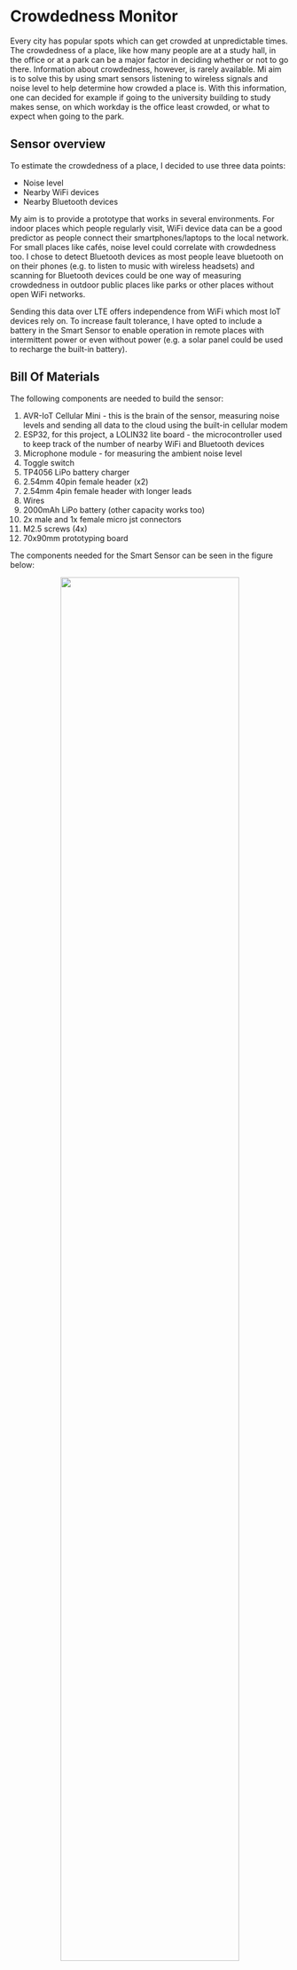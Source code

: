 # Crowdedness Monitor

Every city has popular spots which can get crowded at unpredictable times. The crowdedness of a place, like how many people are at a study hall, in the office or at a park can be a major factor in deciding whether or not to go there. Information about crowdedness, however, is rarely available. Mi aim is to solve this by using smart sensors listening to wireless signals and noise level to help determine how crowded a place is. With this information, one can decided for example if going to the university building to study makes sense, on which workday is the office least crowded, or what to expect when going to the park.

## Sensor overview

To estimate the crowdedness of a place, I decided to use three data points:
 - Noise level
 - Nearby WiFi devices
 - Nearby Bluetooth devices

My aim is to provide a prototype that works in several environments. For indoor places which people regularly visit, WiFi device data can be a good predictor as people connect their smartphones/laptops to the local network. For small places like cafés, noise level could correlate with crowdedness too. I chose to detect Bluetooth devices as most people leave bluetooth on on their phones (e.g. to listen to music with wireless headsets) and scanning for Bluetooth devices could be one way of measuring crowdedness in outdoor public places like parks or other places without open WiFi networks. 

Sending this data over LTE offers independence from WiFi which most IoT devices rely on. To increase fault tolerance, I have opted to include a battery in the Smart Sensor to enable operation in remote places with intermittent power or even without power (e.g. a solar panel could be used to recharge the built-in battery).

## Bill Of Materials

The following components are needed to build the sensor:
 1. AVR-IoT Cellular Mini - this is the brain of the sensor, measuring noise levels and sending all data to the cloud using the built-in cellular modem
 2. ESP32, for this project, a LOLIN32 lite board - the microcontroller used to keep track of the number of nearby WiFi and Bluetooth devices
 3. Microphone module - for measuring the ambient noise level
 4. Toggle switch
 5. TP4056 LiPo battery charger
 6. 2.54mm 40pin female header (x2)
 7. 2.54mm 4pin female header with longer leads
 8. Wires
 9. 2000mAh LiPo battery (other capacity works too)
 10. 2x male and 1x female micro jst connectors
 11. M2.5 screws (4x)
 12. 70x90mm prototyping board

The components needed for the Smart Sensor can be seen in the figure below:

<p align="center"><img src="./images/bom-all.png" width="80%"></p>

## Hardware assembly

Before starting to assemble the hardware, the first step should to activate the SIM card for the AVR-IoT Cellular Mini and test that it successfully connects to Microchip Sandbox. For that, follow this Hackster guide: [https://www.hackster.io/keenan-johnson/avr-iot-cellular-mini-107a63](https://www.hackster.io/keenan-johnson/avr-iot-cellular-mini-107a63)
If everything works, solder the headers onto the board and get start assembling the sensor.

The schematic for wiring the components is shown below:

<p align="center"><img src="./images/schematics.png" width="80%"></p>

I chose the LOLIN32 board, because it had a battery connection, but other ESP32-based boards will work too. The pinouts for the ESP32 and AVR-IoT Cellular Mini boards are available here:
 - https://www.microchip.com/en-us/development-tool/ev70n78a
 - https://mischianti.org/esp32-wemos-lolin32-lite-high-resolution-pinout-and-specs/

Apart from the ground connection, the two microcontrollers are connected via a Serial RX-TX pair and an other GPIO connection. This can be used in case of an optional battery saving mode to wake up the ESP32. GPIO4 was chosen on the ESP32-side since it is an RTC pin, so it can be used to wake up the microcontroller. The other two pins for the serial connection were chosen from the ones that had no limitations. A good guide on what pins to use on an ESP32 can be found here: [https://randomnerdtutorials.com/esp32-pinout-reference-gpios/]( https://randomnerdtutorials.com/esp32-pinout-reference-gpios/).

To make everything fit inside the custom casing I designed, I wired up the major components on a perfboard according to the layout below:

<p align="center"><img src="./images/wiring.jpg" width="80%"></p>

Every wire is connected to the pin on the female header next to it. The green wires are the serial connection, blue is ground, red is 3.3V, white is the sound sensor's output and brown is the wakeup signal for the ESP32. I have also cut a hole on the right side of the perfboard in order to pass the battery wires through. After soldering the connections on the back of the perfboard, the components can be placed in their slots:

<p align="center"><img src="./images/components-placed.jpg" width="80%"></p>

The entire perfboard, along with the battery fits inside the casing I designed:

<p align="center"><img src="./images/case.png" width="80%"></p>

The STL files for the top and bottom parts are available [here](./3dfiles/case-top.stl) and [here](./3dfiles/case-bottom.stl). I have 3D-printed them from PLA, but for long-term outdoor use, I recommend either ABS or PETG. There are cutouts for the switch, the LiPo charging board and the microphone. I opted to include a separate charger besides the one onboard the AVR-IoT Cellular Mini board in order to be able to charge the battery while everything else is powered down. As can be seen on the schematic and on the image below too, the battery is connected to the TP4056's battery terminals through the female micro JST connector and the male micro JST connectors are connected to the protected output of the LiPo charging board through the switch. **Make sure to check if the polarity of the JST connectors is correct!** The ones I have at home had reversed polarity which could have damaged both microcontrollers if I hadn't noticed that. I have used tweezers to remove the two wires from the plastic connector and then swapped them.

<p align="center"><img src="./images/battery-wiring.jpg" width="80%"></p>

After soldering the wires together, the charger can be hot glued into place to the bottom of the case and the switch can be secured from the outside with a nut or a keycap. The two JST connections for the microcontrollers should be routed through the cutout on the perfboard.

<p align="center"><img src="./images/bat-placement.jpg" width="80%"></p>

Then the perfboard can be placed inside the 3D-printed enclosure too and secured witch screws. The microphone should be aligned with the circular cutout. Removing the microcontrollers beforehand allows easier access to the holes for the M2.5 screws. The battery cables should also be connected to the microcontrollers afterwards.

<p align="center"><img src="./images/top-placement.jpg" width="80%"></p>

When assembled, the smart sensor looks like this:

<p align="center"><img src="./images/final-assembled.jpg" width="80%"></p>

Let's write the software next.

## Software

The software can be divided into three parts:
 - Cloud data storage
 - Device firmware
 - Data visualization and presentation

All three steps are important and necessary to create a smart and useful sensor. For storing data in the cloud, I opted to use InfluxDB, a time-series database. It has a free, managed option as well as paid and self-hosted options making it suitable for several scenarios. In this guide, I use the InfluxDB's cloud solution. For writing the device firmwares, I used the Arduino IDE. Finally, for data visualization, I used Grafana.

### InfluxDB

To get started with InfluxDB, the first step is to register for a free serverless cloud account at [https://www.influxdata.com](https://www.influxdata.com):

<p align="center"><img src="./images/influxdb-signup.png" width="80%"></p>

After registering, create a new bucket named **sensordata**:

<p align="center"><img src="./images/influxdb-bucket.png" width="80%"></p>

On the free plan, the maximum retention period is 30 days. The next step is to generate access tokens. Firstly, generating one for the AVR-IoT Cellular Mini with read and write access to the sensordata bucket:

<p align="center"><img src="./images/influxdb-token-1.png" width="80%"></p>

The other token will provide read-only access to the data through Grafana:

<p align="center"><img src="./images/influxdb-token-2.png" width="80%"></p>

For now, store the generated tokens. The first one will need to be pasted in the arduino code, while the other will be needed during the Grafana setup.

### ESP32

The ESP32's responsibility is collecting WiFi and Bluetooth device data, more specifically, the number of unique devices nearby. For listening to WiFi messages,the ESP32 has a so-called promiscuous mode. I have used [this](https://www.hackster.io/p99will/esp32-wifi-mac-scanner-sniffer-promiscuous-4c12f4) Hackster guide as a basis on how to run promiscuous mode on the ESP32. For nearby bluetooth devices, the ESP32 can scan passively or actively for nearby BLE devices. A good approach I found for this was in [this](https://github.com/dollop80/ESP32-BLE-Scanner/blob/master/ESP32_BLE_Scanner.ino) GitHub repo.

An important limitation is that WiFi and BLE share the same radio on the ESP32, so only one can ran at a time. For WiFi, the ESP32 can only be tuned to a single 2.4GHz channel out of the 14 available. This means that in order to get an accurate count of nearby devices, we need to alternate between scanning on different WiFi channels and for BLE devices. Let's see how it can be done. The full source code is available [here](./esp32.ino). 

The first part is the includes, followed by increasing the main loop task's stack size from 8KB to 32KB.

```c
#include <Arduino.h>
#include <BLEDevice.h>
#include <BLEUtils.h>
#include <BLEScan.h>
#include <BLEAdvertisedDevice.h>
#include <WiFi.h>
#include "esp_wifi.h"

SET_LOOP_TASK_STACK_SIZE(32 * 1024)
```

The next step is to define a what the ESP32 will filter for when listening to WiFi packets. Additionally, two structs are defined, which are needed to interface with the low-level parts of the WiFI packet callback.

```c
const wifi_promiscuous_filter_t filt={
    .filter_mask=WIFI_PROMIS_FILTER_MASK_MGMT|WIFI_PROMIS_FILTER_MASK_DATA
};

typedef struct {
  uint8_t mac[6];
} __attribute__((packed)) MacAddr;

typedef struct {
  int16_t fctl;
  int16_t duration;
  MacAddr da;
  MacAddr sa;
  MacAddr bssid;
  int16_t seqctl;
  unsigned char payload[];
} __attribute__((packed)) WifiMgmtHdr;
```

Next, we define the maximum channel number that the ESP32 will scan. For me in the EU, this channel is 13:

```c
#define MAX_WIFI_CHANNEL 13 //max channel for scanning -> US = 11, EU = 13, Japan = 14
```

This is followed by defining the number of unique devices we aim to track at most. To get an accurate view of the number of devices, their MAC addresses will be extracted from the scan results and then cached for 6 minutes (as set by `DEVICE_TTL_MS`) in order to not count a device twice. WiFi and BLE addresses are stored separately. The `Device` struct not only stores the 6-byte MAC address, but also the last time the device was seen and whether the MAC address is considered a nearby device (it was seen recently) or not and a new device's MAC address can be placed at that slot.

```c
#define DEVICE_BUFFER_SIZE 1024
#define DEVICE_TTL_MS 360000 // 6 minutes

typedef struct {
  uint8_t mac[6];
  long lastms = 0;
  bool alive = false;
} Device;

Device wifiDevices[DEVICE_BUFFER_SIZE];
Device bleDevices[DEVICE_BUFFER_SIZE];
```

The last statements before the methods define the GPIOs used for the serial communication with the AVR-IoT Cellular Mini and the deep sleep wakeup pin. Finally, a counter is defined to keep track of the number of times a full scanning round has been executed.

```c
#define RXD2 22
#define TXD2 19
#define WAKEUP_PIN GPIO_NUM_4 // GPIO 4 - RTC_GPIO10

long scanRoundCount = 0;
```

The first method we need to define will handle placing new devices in one of the two buffers. 

```c
void registerDevice(uint8_t mac[6], bool isWiFi){
  for(int i = 0; i < DEVICE_BUFFER_SIZE; i++){
    if(isWiFi && wifiDevices[i].alive && memcmp(mac, wifiDevices[i].mac,6) == 0){
      // Existing device, increase ttl
      wifiDevices[i].lastms = millis();
      wifiDevices[i].alive = true;
      return;
    }else if(!isWiFi && bleDevices[i].alive && memcmp(mac, bleDevices[i].mac,6) == 0){
      // Existing device, increase ttl
      bleDevices[i].lastms = millis();
      bleDevices[i].alive = true;
      return;
    }
  }
  // New device
  for(int i = 0; i < DEVICE_BUFFER_SIZE; i++){
    if(isWiFi && !wifiDevices[i].alive){
      memcpy(wifiDevices[i].mac, mac, 6);
      wifiDevices[i].lastms = millis();
      wifiDevices[i].alive = true;
      Serial.printf("[WIFI] NEW MAC: %02X:%02X:%02X:%02X:%02X:%02X\n", mac[0], mac[1], mac[2], mac[3], mac[4], mac[5]);
      return;
    } else if(!isWiFi && !bleDevices[i].alive){
      memcpy(bleDevices[i].mac, mac, 6);
      bleDevices[i].lastms = millis();
      bleDevices[i].alive = true;
      Serial.printf("[BLE ] NEW MAC: %02X:%02X:%02X:%02X:%02X:%02X\n", mac[0], mac[1], mac[2], mac[3], mac[4], mac[5]);
      return;
    }
  }
  Serial.printf("Buffer is full, no place for MAC: %02X:%02X:%02X:%02X:%02X:%02X\n", mac[0], mac[1], mac[2], mac[3], mac[4], mac[5]);
}
```

If an existing device is alive (i. e. it has been seen recently) and matches the MAC address (`memcmp(mac, wifiDevices[i].mac,6) == 0`) then its last seen time (`lastms`) is updated. Otherwise, the device's MAC address is placed into the first free slot of the device buffer. Additionally, when a new MAC address is discovered, it is printed to the serial output, so it can be seen from the Arduino IDE's serial monitor (`[WIFI] NEW MAC: AA:AA:AA:AA:AA:AA`). If the buffer is full, the MAC address is ignored.

The next method is responsible for marking the entries outside the TTL interval (as defined by `DEVICE_TTL_MS`) as not alive. This means that these devices won't be included in the total nearby devices count and their slot can be taken up by other new devices discovered.

```c
void cleanupDevices(){
  for(int i = 0; i < DEVICE_BUFFER_SIZE; i++){
    if(wifiDevices[i].alive && millis() - wifiDevices[i].lastms > DEVICE_TTL_MS){
      Serial.printf("[WIFI] REMOVED MAC: %02X:%02X:%02X:%02X:%02X:%02X\n", wifiDevices[i].mac[0], wifiDevices[i].mac[1], wifiDevices[i].mac[2], wifiDevices[i].mac[3], wifiDevices[i].mac[4], wifiDevices[i].mac[5]);
      wifiDevices[i].alive = false;
    }
    if(bleDevices[i].alive && millis() - bleDevices[i].lastms > DEVICE_TTL_MS){
      Serial.printf("[BLE ] REMOVED MAC: %02X:%02X:%02X:%02X:%02X:%02X\n", bleDevices[i].mac[0], bleDevices[i].mac[1], bleDevices[i].mac[2], bleDevices[i].mac[3], bleDevices[i].mac[4], bleDevices[i].mac[5]);
      bleDevices[i].alive = false;
    }
  }
}
```

In order to count the number of unique BLE and WiFi devices nearby, we just need to loop through the buffers and count how many devices are alive:

```c
int countWiFiDevices(){
  int cnt = 0;
  for(int i = 0; i < DEVICE_BUFFER_SIZE; i++){
    if(wifiDevices[i].alive) cnt++;
  }
  return cnt;
}
int countBleDevices(){
  int cnt = 0;
  for(int i = 0; i < DEVICE_BUFFER_SIZE; i++){
    if(bleDevices[i].alive) cnt++;
  }
  return cnt;
}
```

The next function is the handler for the event when a new WiFi packet (frame) is captured:

```c
void wifiSniffer(void* buf, wifi_promiscuous_pkt_type_t type) {
  wifi_promiscuous_pkt_t *p = (wifi_promiscuous_pkt_t*)buf;
  int len = p->rx_ctrl.sig_len;
  WifiMgmtHdr *wh = (WifiMgmtHdr*)p->payload;
  len -= sizeof(WifiMgmtHdr);
  if (len < 0){
    Serial.println("Received 0");
    return;
  }
  uint8_t mac[6];
  for(int i=4;i<10;i++){
    mac[i-4] = p->payload[i];
  }
  registerDevice(mac, true);
}
```

The first part of the functions is responsible for getting the data and some sanity checks. A WiFi frame can have up to four MAC addresses ([https://howiwifi.com/2020/07/13/802-11-frame-types-and-formats/](https://howiwifi.com/2020/07/13/802-11-frame-types-and-formats/)), however, we are only interested in the first one: the source. It starts at byte 4 and is 6 bytes long. The latter part of the function extracts this information from the packet and calls the `registerDevice()` function we wrote earlier.

A slightly different approach is required when defining the callback for the BLE scan:

```c
class MyAdvertisedDeviceCallbacks : public BLEAdvertisedDeviceCallbacks{
    void onResult(BLEAdvertisedDevice advertisedDevice){
      registerDevice(advertisedDevice.getAddress().getNative()[0], false);
    }
};
```

Here, we create a derived class from `BLEAdvertisedDeviceCallbacks`, overriding the `onResult()` functions where we call the already mentioned `registerDevice()` function.

The next function is the setup function:

```c
MyAdvertisedDeviceCallbacks* cb;

void setup() {
  Serial.begin(115200);
  Serial2.begin(115200, SERIAL_8N1, RXD2, TXD2);
  WiFi.persistent(false);
  Serial.printf("Startup complete. Free stack: %d\n",uxTaskGetStackHighWaterMark(NULL));
  cb = new MyAdvertisedDeviceCallbacks();
}
```

Here, the two serial ports are initialized with a baud rate of 115200. Serial2 is the one which will be used for communication with the AVR-IoT Cellular Mini. Persisting WiFi configuration changes is also turned off (though it is off by default on more recent Arduino ESP32 library versions) to prevent writing to the flash storage. The last step is creating an instance of the BLE callback we will use later.

The function below is the main logic for WiFi scanning. The promiscuous mode is turned on, the packet filter is applied and the the WiFi frame callback is set to our `wifiSniffer()` function defined earlier. Then the listening starts at channel 1 for 2 seconds, then the next channel and so on until `MAX_WIFI_CHANNEL`. Then the wifi listening is stopped and the wifi configuration is deinitialised. This is needed to enable BLE scanning.
```c
void performWifiScan(){
  Serial.println("WiFi scan start");
  wifi_init_config_t cfg = WIFI_INIT_CONFIG_DEFAULT();
  esp_wifi_init(&cfg);
  esp_wifi_set_storage(WIFI_STORAGE_RAM);
  esp_wifi_set_mode(WIFI_MODE_NULL);
  esp_wifi_set_promiscuous(true);
  esp_wifi_set_promiscuous_filter(&filt);
  esp_wifi_set_promiscuous_rx_cb(&wifiSniffer);
  esp_wifi_set_channel(1, WIFI_SECOND_CHAN_NONE);
  esp_wifi_start();
  for(int channel = 1; channel <= MAX_WIFI_CHANNEL; channel++){
    esp_wifi_set_channel(channel, WIFI_SECOND_CHAN_NONE);
    vTaskDelay(2000 / portTICK_PERIOD_MS); // 2s delay
  }
  esp_wifi_stop();
  esp_wifi_deinit();
  Serial.println("WiFi scan end");
}
```

The BLE scanning function is shown below. First, the Bluetooth LE is initialized, a scan object is created and the scan parameters are set: our callback function, passive scan mode and the scan intervals. Then an asynchronous scan is started for 6 seconds. It is then interrupted 1 second before finishing. This is a workaround, as the synchronous call would result in the ESP32 running out of heap space (`__cxa_allocate_exception`) when trying to construct the data to return when there are a lot of nearby devices. I discovered this issue when I was collecting data in a multi-storey office building.

```c
void performBleScan() {
  Serial.println("BLE scan start");
  BLEDevice::init("");
  BLEScan *pBLEScan = BLEDevice::getScan(); //create new scan
  pBLEScan->setAdvertisedDeviceCallbacks(cb);
  pBLEScan->setActiveScan(false); //active scan uses more power, but get results faster
  pBLEScan->setInterval(0x100);
  pBLEScan->setWindow(0x100);
  pBLEScan->start(6, nullptr, false); // scan for 6 seconds, ignoring return value
  vTaskDelay(5000 / portTICK_PERIOD_MS); // 5s delay
  pBLEScan->stop();
  Serial.printf("BLE scan end. Free stack: %d heap: %d\n", uxTaskGetStackHighWaterMark(NULL), ESP.getFreeHeap());
  pBLEScan->clearResults();
  BLEDevice::deinit(false);
}
```

The final part is clearing the results and deinitialising the BLE driver. Here, the `deinit()` function's parameter determines whether or not to free up the memory allocated to the BLE driver. It has to be set to `false` otherwise the BLE stack cannot be initialized again without resetting the ESP32.

The final function is the main loop:

```c
void loop() {
  performWifiScan();
  performBleScan();
  Serial.printf("WIFI Device count: %d BLE: %d Free heap: %d Free stack: %d\n", countWiFiDevices(), countBleDevices(), ESP.getFreeHeap(), uxTaskGetStackHighWaterMark(NULL));
  scanRoundCount++;
  if(scanRoundCount >= 3){
    // Device list has stabilized over multiple rounds of scans
    Serial.println("Sending data to AVR IOT CELLULAR MINI...");
    Serial2.printf("%d,%d,%d\n", countWiFiDevices(), countBleDevices(), ESP.getFreeHeap());
  }
  cleanupDevices();
  delay(100);
  if(Serial2.available()){
    String command = Serial2.readStringUntil('\n');
    if(command.startsWith("SLEEP")){
      Serial.println("Going to sleep...");
      esp_sleep_enable_ext0_wakeup(WAKEUP_PIN, HIGH);
    }else{
      Serial.printf("Message received: %s\n", command);
    }
  }
}
```

Here, firstly WiFi then BLE scanning is performed. Then if there have been a couple of round of scans, the data is sent to the AVR-IoT Cellular Mini which will publish this information to the InfluxDB storage. The device cleanup is also called, followed by checking the Serial2 connection whether a sleep command has been issued by the other microcontroller.

With this, the code to run on the ESP32 is complete. The full source code is available [here](./esp32.ino). To upload it, select ESP32 dev module as the device, choose the right serial port and set the partition scheme to Huge APP:

<p align="center"><img src="./images/esp32-arduino-huge-app.png" width="80%"></p>

After uploading, you should see something the output below on the Arduino serial monitor:
```
WiFi scan start
[WIFI] NEW MAC: AA:AA:AA:AA:AA:AA
[WIFI] NEW MAC: BB:BB:BB:BB:BB:BB
WiFi scan end
BLE scan start
[BLE ] NEW MAC: CC:CC:CC:CC:CC:CC
[BLE ] NEW MAC: DD:DD:DD:DD:DD:DD
[BLE ] NEW MAC: EE:EE:EE:EE:EE:EE
BLE scan end. Free stack: 30852 heap: 79508
WIFI Device count: 106 BLE: 77 Free heap: 168216 Free stack: 30852
Sending data to AVR IOT CELLULAR MINI...
[WIFI] REMOVED MAC: 88:88:88:88:88:88
```

Keep in mind that the ESP32 only has a 2.4GHz radio, so devices connecting to access points' 5GHz channels won't be visible.

The next step is to write the code to run on the AVR-IoT Cellular Mini.

### AVR-IoT Cellular Mini

To set up Arduino ide for the board, please follow the steps outlined on Microchip's website: [https://iot.microchip.com/docs/arduino/introduction/devenv](https://iot.microchip.com/docs/arduino/introduction/devenv).

Since we will be using HTTPS to communicate with InfluxDB, the root certificate for Let's Encrypt needs to be loaded to the board. For that, flash the Provision sketch ([https://github.com/microchip-pic-avr-solutions/avr-iot-cellular-arduino-library/blob/main/examples/provision/provision.ino](https://github.com/microchip-pic-avr-solutions/avr-iot-cellular-arduino-library/blob/main/examples/provision/provision.ino)) to the board and then select HTTP provisioning, then TLS 1.3 and finally opt to upload a custom CA certificate:

```
========= Provisioning for AVR-IoT Cellular Mini =========
Note: Please use PuTTY or an equivalent serial terminal for provisioning as especially the serial monitor in Arduino IDE 2 does not handle inputting multi-line strings well.
Method to provision
1: MOTT
2: HTTP
Please choose (press enter when done): 2

Which TLS version do you want to use?
1: TLS 1
2: TLS 1.1
3: TLS 1.2 (default)
4: TLS 1.3
Please choose (press enter when done): 4

Do you want to load a custom certificate authority certificate?
Please choose (y/n). Press enter when done: y

Please paste in the CA certificate and press enter. It should be on the following form:
-----BEGIN CERTIFICATE-----
MIIDXTCCAkWgAwIBAgIJAJC1[...]j3tCx2IUXVqRs5mlSbvA==
-----END CERTIFICATE-----

```

Then paste the contents of the PEM file corresponding to Let's Encrypt's ISRG Root X1 available here: [https://letsencrypt.org/certs/isrgrootx1.pem](https://letsencrypt.org/certs/isrgrootx1.pem).

After the certificate has been saved, press enter and the process is complete. Next, let's look at what the code running on the AVR IoT Cellular Mini should do.

The first part is including the relevant libraries and defining the important constants. Enter the read-write influx token generated earlier to the `INFLUX_TOKEN` string. 

```c

#include <Arduino.h>
#include <http_client.h>
#include <led_ctrl.h>
#include <log.h>
#include <lte.h>
#include <low_power.h>


#define INFLUX_TOKEN "<<<ENTER_INFLUX_TOKEN_HERE>>>"
#define INFLUX_ORG "<<<ENTER_INFLUX_ORG_ID_HERE>>>"

#define INFLUX_HEADER "Authorization: Token " INFLUX_TOKEN

#define INFLUX_URL "eu-central-1-1.aws.cloud2.influxdata.com"
#define INFLUX_ENDPOINT "/api/v2/write?org=" INFLUX_ORG "&bucket=sensordata&precision=s"
#define DEVICE_TAG "AVR_IOT"
```

For setting the `INFLUX_URL` and `INFLUX_ORG` strings, check InfluxDB's organization settings for the Cluster URL and Organization ID values:

<p align="center"><img src="./images/influxdb-org-info.png" width="80%"></p>

If you plan on adding more than one Smart Sensor, the `DEVICE_TAG` value can be used to distinguish between them. 

The next part of the code is defining the pins for the ESP32 wakeup, the analog microphone input and defining the period of data transmission to the cloud:

```c
#define ESP_WAKEUP_PIN PIN_PE2 // D5
#define MIC_PIN PIN_PD6 // A0

#define DATA_SEND_INTERVAL 180000 // 3 minutes
```

Then some global variables are defined:

```c
long lastSentTime = 0; // The last time data was sent to the cloud

#define NOISE_BUFFER_SIZE 64 // buffer for storing history of noise levels:
int noiseValues[] = {0,0,0,0,0,0,0,0,0,0,0,0,0,0,0,0,0,0,0,0,0,0,0,0,0,0,0,0,0,0,0,0,0,0,0,0,0,0,0,0,0,0,0,0,0,0,0,0,0,0,0,0,0,0,0,0,0,0,0,0,0,0,0,0};
int noiseWriteIdx = 0; // index for the circular buffer above

// Storing serial messages from ESP32:
int lastWiFiDeviceCount = 0;
int lastBleDeviceCount = 0;
long lastEspHeapInfo = 0;
long lastDataUpdateFromESP = 0;
```

I have tried to set up the USART2 pins (RX, TX on the header) to use hardware serial, but I could not get it to work, so I use software serial for these pins as seen below:

```c
#include <SoftwareSerial.h> // For some reason, the hardware serial did not work
SoftwareSerial mySerial(PIN_PF5, PIN_PF4); // RX TX
```

Let's look at the functions defined next. The first one is responsible for sending the data to the cloud:

```c
void sendData(){
    int noisemax = noiseValues[0];
    int noisemin = noiseValues[0];
    double noisemean = noiseValues[0];
    for(int i = 1; i < NOISE_BUFFER_SIZE; i++) {
      noisemax = max(noisemax, noiseValues[i]);
      noisemin = min(noisemin, noiseValues[i]);
      noisemean += noiseValues[i];
    }
    noisemean /= NOISE_BUFFER_SIZE;
    char data[256];
    if(millis()-lastDataUpdateFromESP < DATA_SEND_INTERVAL) {
      // New data from ESP32
      sprintf(data, "noise,device=%s noise-mean=%.1f,noise-max=%di,noise-min=%di\npower,device=%s voltage=%.2f\nwireless,device=%s ble-devices=%di,wifi-devices=%di,esp-free-heap=%ldi", 
      DEVICE_TAG, noisemean, noisemax, noisemin, DEVICE_TAG, (double) LowPower.getSupplyVoltage(), DEVICE_TAG, lastBleDeviceCount, lastWiFiDeviceCount, lastEspHeapInfo);
    }else{
      Log.infof(F("Skipping sending ESP data as there is no recent one available!\n"));
      sprintf(data, "noise,device=%s noise-mean=%.1f,noise-max=%di,noise-min=%di\npower,device=%s voltage=%.2f", DEVICE_TAG, noisemean, noisemax, noisemin,DEVICE_TAG, (double) LowPower.getSupplyVoltage());
    }
    
    Log.infof(F("Sending data:\n%s\n"),data);
    HttpResponse response = HttpClient.post(INFLUX_ENDPOINT, data, INFLUX_HEADER);

    Log.infof(F("POST - HTTP status code: %u, data size: %u\n"),
              response.status_code,
              response.data_size);
}
```

The function calculates the mean, minimum and maximum noise levels from the circular buffer (`noiseValues`) storing the history of recent noise levels. Then the message is assembled to the `data` character array. Each line of the string is a measurement. Let's see the structure of a single line: `noise,device=AVR_IOT noise-mean=4.1,noise-max=12i,noise-min=1i`. Here, `noise` is the measurement name, followed by a comma. Then a tag (`device`) is set, followed by a space. After the space, the measurements are set as key-value pairs separated by commas. More details about the line protocol are available on InfluxDB's website ([https://docs.influxdata.com/influxdb/cloud/get-started/write/#line-protocol-element-parsing](https://docs.influxdata.com/influxdb/cloud/get-started/write/#line-protocol-element-parsing)). Apart from the noise measurement, there is a power measurement too (`power,device=AVR_IOT voltage=4.12`) sending the board's supply voltage to the cloud utilizing `LowPower.getSupplyVoltage()` ([https://iot.microchip.com/docs/arduino/userguide/low_power#retrieving-the-current-supply-voltage](https://iot.microchip.com/docs/arduino/userguide/low_power#retrieving-the-current-supply-voltage)). If there is recent data available from the ESP32, it is also included in the measurements (`wireless,device=AVR_IOT ble-devices=45i,wifi-devices=66i,esp-free-heap=154321i`). After the body of the request is assembled, the POST request is sent. If everything went well, the response code should be **204**.

For measuring the sound/noise level, I opted to measure the amplitude of the AC sound signal output by the microphone board. That is achieved by measuring the minimum and maximum ADC voltage levels over several (50000) samples:

```c
int getSoundLevel(){
  int l_min;
  int l_max;
  int val = l_min = l_max = analogRead(MIC_PIN);
  for(unsigned int i = 0; i < 50000; i++){
    val = analogRead(MIC_PIN);
    l_min = min(l_min,val);
    l_max = max(l_max, val);
  }
  // Log.infof(F("Sound max: %d min: %d\n"), l_max, l_min);
  return l_max-l_min;
}
```
The level is the difference of these two values. 

The next function is setup, where the serial ports, the GPIOs and the LTE modem are initialized. The Http client's remote address is also set up:

```c
void setup() {
    LedCtrl.begin();
    LedCtrl.startupCycle();
    pinConfigure(ESP_WAKEUP_PIN, PIN_DIR_OUTPUT);
    digitalWrite(ESP_WAKEUP_PIN, HIGH);
    mySerial.begin(115200);
    mySerial.println("Hello!");

    Log.begin(115200);
    Log.info(F("Starting HTTPS with header example"));

    // Start LTE modem and connect to the operator
    if (!Lte.begin()) {
        Log.error(F("Failed to connect to the operator"));
        return;
    }

    Log.infof(F("Connected to operator: %s\r\n"), Lte.getOperator().c_str());

    if (!HttpClient.configure(INFLUX_URL, 443, true)) {
        Log.info(F("Failed to configure https client\r\n"));
        return;
    }

    analogRead(MIC_PIN); //A0
    digitalWrite(ESP_WAKEUP_PIN, LOW);
}
```

The main loop is the following:

```c
void loop() {
  float voltage = LowPower.getSupplyVoltage();
  int soundLevel = getSoundLevel();
  noiseValues[noiseWriteIdx] = soundLevel;
  noiseWriteIdx = (noiseWriteIdx+1)%NOISE_BUFFER_SIZE;
  
  if(noiseWriteIdx == 0) {
    Log.infof(F("   Voltage: %f noise level: %d\n"), voltage, soundLevel);
  }

  if(mySerial.available()){
    String data = mySerial.readStringUntil('\n');
    // Format: <num_wifi_devices>,<num_ble_devies>,<esp_free_heap>
    int firstComma = data.indexOf(",");
    int secondComma = data.indexOf(",",firstComma+1);
    int numWifiDevices = data.substring(0,firstComma).toInt();
    int numBleDevices = data.substring(firstComma+1, secondComma).toInt();
    long espFreeHeap = data.substring(secondComma+1).toInt();
    Log.infof(F("    Data from ESP32 #WIFI: %d #BLE: %d free heap: %ld\n"), numWifiDevices, numBleDevices, espFreeHeap);
    lastWiFiDeviceCount = numWifiDevices;
    lastBleDeviceCount = numBleDevices;
    lastEspHeapInfo = espFreeHeap;
    lastDataUpdateFromESP = millis();

  }
  
  if(millis()-lastSentTime > DATA_SEND_INTERVAL){
    sendData();
    lastSentTime = millis();
  }

  delay(100);
}
```

First, the noise level is recorded to the circular buffer. Then, if data is available from the ESP32, it is stored internally. Finally, if 3 minutes (`DATA_SEND_INTERVAL`) have passed since the last message to the cloud, the data is sent to InfluxDB via the LTE modem. Since IoT data plans are relatively expensive (measured in MB instead of in GB as regular cellular data plans), I opted to send all data (noise, power and wireless measurement) in one request every 3 minutes to save data usage.

After uploading the code to the AVR-IoT Cellular Mini using the Arduino IDE's **Upload Using Programmer** option, the logs defined in the functions should be seen on the serial output. The important part to look out for is the data sending part, first executed 3 minutes after startup:

```
[INFO]    Voltage: 4.851613 noise level: 2
[INFO] Sending data: 
noise,device=AVR_IOT noise-mean=2.0,noise-max=2i,noise-min=2i
power,device=AVR_IOT voltage=4.85
wireless,device=AVR_IOT ble-devices=81i,wifi-devices=88i,esp-free-heap=164564i
[INFO] POST - HTTP status code: 204, data size: 0
```

The full source code is available [here](./avr_iot.ino).

Now that the data sending is complete, let's visualize the collected data.

### Grafana

With Grafana, [https://grafana.com/](https://grafana.com/) it is really easy to make nince visulizations for our data. The first step is to register a free Grafana account. A great guide is available here: [https://grafana.com/docs/grafana-cloud/quickstart/](https://grafana.com/docs/grafana-cloud/quickstart/). When first launching your Grafana instance, opt to set up an InfluxDB datasource:

<p align="center"><img src="./images/grafana-datasource.png" width="80%"></p>

Select Flux as the query language, set the URL for the InfluxDB instance and populate the InfluxDB credentials: organization name, the read-only token generated earlier and the default bucket. Afterwards, save it and you should see a small popup confirming it works. Then go to the dashboards and select to create a new one:

<p align="center"><img src="./images/grafana-instance.png" width="80%"></p>

Then click to add a new visualization:

<p align="center"><img src="./images/grafana-newdashboard.png" width="80%"></p>

You should add two queries to the panel:

```
from(bucket: "sensordata")
  |> range(start: v.timeRangeStart, stop:v.timeRangeStop)
  |> filter(fn: (r) =>
    r._measurement == "wireless" and r._field == "ble-devices"
  )
  |> aggregateWindow(every: $__interval, fn: mean)
```

and 

```
from(bucket: "sensordata")
  |> range(start: v.timeRangeStart, stop:v.timeRangeStop)
  |> filter(fn: (r) =>
    r._measurement == "wireless" and r._field == "wifi-devices"
  )
  |> aggregateWindow(every: $__interval, fn: mean)
```

You can set the title of the dashboard (`Wireless devices count`) on the right sidebar. Then click the blue Apply button and press save:

<p align="center"><img src="./images/grafana-save.png" width="80%"></p>

The first panel is ready! Let's add an other one for the noise levels using the following Flux queries:
```
from(bucket: "sensordata")
  |> range(start: v.timeRangeStart, stop:v.timeRangeStop)
  |> filter(fn: (r) =>
    r._measurement == "noise" and r._field == "noise-mean"
  )
  |> aggregateWindow(every: $__interval, fn: mean)
```

```
from(bucket: "sensordata")
  |> range(start: v.timeRangeStart, stop:v.timeRangeStop)
  |> filter(fn: (r) =>
    r._measurement == "noise" and r._field == "noise-max"
  )
  |> aggregateWindow(every: $__interval, fn: mean)
```

```
from(bucket: "sensordata")
  |> range(start: v.timeRangeStart, stop:v.timeRangeStop)
  |> filter(fn: (r) =>
    r._measurement == "noise" and r._field == "noise-min"
  )
  |> aggregateWindow(every: $__interval, fn: mean)
```

Let's add an other panel for the supply voltage:

```
from(bucket: "sensordata")
  |> range(start: v.timeRangeStart, stop:v.timeRangeStop)
  |> filter(fn: (r) =>
    r._measurement == "power" and r._field == "voltage"
  )
  |> aggregateWindow(every: $__interval, fn: mean)
```

Your final dashboard should look someting like this:

<p align="center"><img src="./images/grafana-finished.png" width="80%"></p>

PS. don't forget to save your dashboard! That's it. The monitoring-side is complete. In the next section, I will show how well the three metric collected correlate with the crowdedness of different places.

## Measurements



